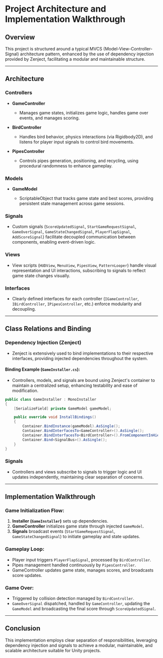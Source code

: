 # Project Architecture and Implementation Walkthrough

## Overview

This project is structured around a typical MVCS (Model-View-Controller-Signal) architecture pattern, enhanced by the use of dependency injection provided by Zenject, facilitating a modular and maintainable structure.

---

## Architecture

### Controllers

* **GameController**

  * Manages game states, initializes game logic, handles game over events, and manages scoring.

* **BirdController**

  * Handles bird behavior, physics interactions (via Rigidbody2D), and listens for player input signals to control bird movements.

* **PipesController**

  * Controls pipes generation, positioning, and recycling, using procedural randomness to enhance gameplay.

### Models

* **GameModel**

  * ScriptableObject that tracks game state and best scores, providing persistent state management across game sessions.

### Signals

* Custom signals (`ScoreUpdatedSignal`, `StartGameRequestSignal`, `GameOverSignal`, `GameStateChangedSignal`, `PlayerFlapSignal`, `AddScoreSignal`) facilitate decoupled communication between components, enabling event-driven logic.

### Views

* View scripts (`HUDView`, `MenuView`, `PipesView`, `PatternLooper`) handle visual representation and UI interactions, subscribing to signals to reflect game state changes visually.

### Interfaces

* Clearly defined interfaces for each controller (`IGameController`, `IBirdController`, `IPipesController`, etc.) enforce modularity and decoupling.

---

## Class Relations and Binding

### Dependency Injection (Zenject)

* Zenject is extensively used to bind implementations to their respective interfaces, providing injected dependencies throughout the system.

#### Binding Example (`GameInstaller.cs`):

* Controllers, models, and signals are bound using Zenject's container to maintain a centralized setup, enhancing testability and ease of modification.

```csharp
public class GameInstaller : MonoInstaller
{
    [SerializeField] private GameModel gameModel;

    public override void InstallBindings()
    {
        Container.BindInstance(gameModel).AsSingle();
        Container.BindInterfacesTo<GameController>().AsSingle();
        Container.BindInterfacesTo<BirdController>().FromComponentInHierarchy().AsSingle();
        Container.Bind<SignalBus>().AsSingle();
    }
}
```

### Signals

* Controllers and views subscribe to signals to trigger logic and UI updates independently, maintaining clear separation of concerns.

---

## Implementation Walkthrough

### Game Initialization Flow:

1. **Installer (`GameInstaller`)** sets up dependencies.
2. **GameController** initializes game state through injected `GameModel`.
3. **Signals** broadcast events (`StartGameRequestSignal`, `GameStateChangedSignal`) to initiate gameplay and state updates.

### Gameplay Loop:

* Player input triggers `PlayerFlapSignal`, processed by `BirdController`.
* Pipes management handled continuously by `PipesController`.
* GameController updates game state, manages scores, and broadcasts score updates.

### Game Over:

* Triggered by collision detection managed by `BirdController`.
* `GameOverSignal` dispatched, handled by `GameController`, updating the `GameModel` and broadcasting the final score through `ScoreUpdatedSignal`.

---

## Conclusion

This implementation employs clear separation of responsibilities, leveraging dependency injection and signals to achieve a modular, maintainable, and scalable architecture suitable for Unity projects.
